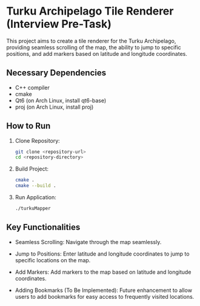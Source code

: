 # Turku Archipelago Tile Renderer (Interview Pre-Task)

This project aims to create a tile renderer for the Turku Archipelago, providing seamless scrolling of the map, the ability to jump to specific positions, and add markers based on latitude and longitude coordinates.

## Necessary Dependencies

- C++ compiler
- cmake
- Qt6 (on Arch Linux, install qt6-base)
- proj (on Arch Linux, install proj)

## How to Run

1. Clone Repository:
    ```bash
    git clone <repository-url>
    cd <repository-directory>
    ```

2. Build Project:
    ```bash
    cmake .
    cmake --build .
    ```

3. Run Application:
    ```bash
    ./turkuMapper
    ```

## Key Functionalities

- Seamless Scrolling: Navigate through the map seamlessly.
   
- Jump to Positions: Enter latitude and longitude coordinates to jump to specific locations on the map.

- Add Markers: Add markers to the map based on latitude and longitude coordinates.

- Adding Bookmarks (To Be Implemented): Future enhancement to allow users to add bookmarks for easy access to frequently visited locations.
